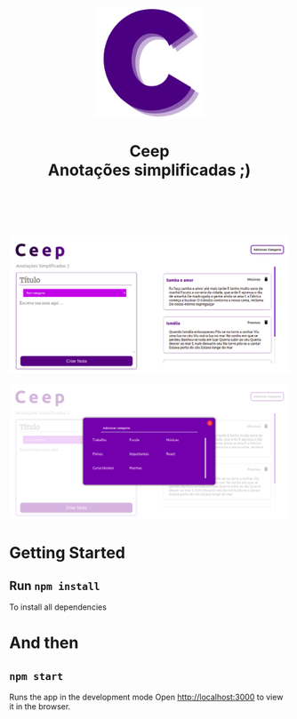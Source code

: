 <div align="center">

<img src="./src/img/icon.png" width="200">

<h1>Ceep <br> Anotações simplificadas ;)</h1> 
</div>

<br/>
<br/>
<br/>
<br/>

!["Screenshot"](/src/img/screenshot-01.png)

!["Screenshot-2"](/src/img/screenshot-02.png)


# Getting Started 
## Run `npm install` 
To install all dependencies

# And then
## `npm start` 
Runs the app in the development mode
Open [http://localhost:3000](http://localhost:3000) to view it in the browser.
